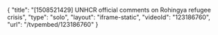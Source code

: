 {
    "title": "[1508521429] UNHCR official comments on Rohingya refugee crisis",
    "type": "solo",
    "layout": "iframe-static",
    "videoId": "123186760",
    "url": "\/tvpembed\/123186760"
}